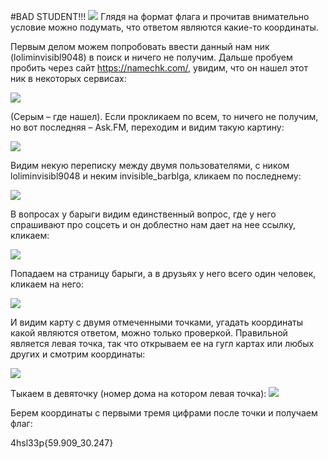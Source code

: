 #BAD STUDENT!!!
![](img/lol.png)
Глядя на формат флага и прочитав внимательно условие можно подумать, что ответом являются какие-то координаты.

Первым делом можем попробовать ввести данный нам ник (loliminvisibl9048) в поиск и ничего не получим. Дальше пробуем пробить через сайт https://namechk.com/, увидим, что он нашел этот ник в некоторых сервисах:

![](img/RackMultipart20200928-4-7zk69m_html_a7b871b7648a0de.png)

(Серым – где нашел). Если прокликаем по всем, то ничего не получим, но вот последняя – Ask.FM, переходим и видим такую картину:

![](img/RackMultipart20200928-4-7zk69m_html_43b1226647a954b4.png)

Видим некую переписку между двумя пользователями, с ником loliminvisibl9048 и неким invisible\_barblga, кликаем по последнему:

![](img/RackMultipart20200928-4-7zk69m_html_ebe94f2efcc30aae.png)

В вопросах у барыги видим единственный вопрос, где у него спрашивают про соцсеть и он доблестно нам дает на нее ссылку, кликаем:

![](img/RackMultipart20200928-4-7zk69m_html_b5b1614341f47d2c.png)

Попадаем на страницу барыги, а в друзьях у него всего один человек, кликаем на него:

![](img/RackMultipart20200928-4-7zk69m_html_bbe30aa0057eda97.png)

И видим карту с двумя отмеченными точками, угадать координаты какой являются ответом, можно только проверкой. Правильной является левая точка, так что открываем ее на гугл картах или любых других и смотрим координаты:

![](img/RackMultipart20200928-4-7zk69m_html_a72493b6ada5922a.png)

Тыкаем в девяточку (номер дома на котором левая точка): ![](img/RackMultipart20200928-4-7zk69m_html_cc9a53fda15639f9.png)

Берем координаты с первыми тремя цифрами после точки и получаем флаг:

4hsl33p{59.909\_30.247}
